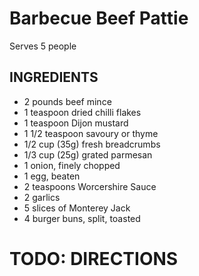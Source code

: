 # Barbecue Beef Pattie

Serves 5 people

## INGREDIENTS
- 2 pounds beef mince
- 1 teaspoon dried chilli flakes
- 1 teaspoon Dijon mustard
- 1 1/2 teaspoon savoury or thyme
- 1/2 cup (35g) fresh breadcrumbs
- 1/3 cup (25g) grated parmesan
- 1 onion, finely chopped
- 1 egg, beaten
- 2 teaspoons Worcershire Sauce
- 2 garlics
- 5 slices of Monterey Jack
- 4 burger buns, split, toasted

# TODO: DIRECTIONS
